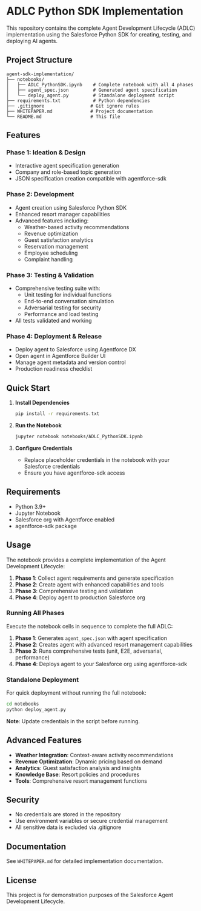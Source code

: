 # ADLC Python SDK Implementation

This repository contains the complete Agent Development Lifecycle (ADLC) implementation using the Salesforce Python SDK for creating, testing, and deploying AI agents.

## Project Structure

```
agent-sdk-implementation/
├── notebooks/
│   ├── ADLC_PythonSDK.ipynb    # Complete notebook with all 4 phases
│   ├── agent_spec.json         # Generated agent specification
│   └── deploy_agent.py         # Standalone deployment script
├── requirements.txt            # Python dependencies
├── .gitignore                 # Git ignore rules
├── WHITEPAPER.md              # Project documentation
└── README.md                  # This file
```

## Features

### Phase 1: Ideation & Design
- Interactive agent specification generation
- Company and role-based topic generation
- JSON specification creation compatible with agentforce-sdk

### Phase 2: Development
- Agent creation using Salesforce Python SDK
- Enhanced resort manager capabilities
- Advanced features including:
  - Weather-based activity recommendations
  - Revenue optimization
  - Guest satisfaction analytics
  - Reservation management
  - Employee scheduling
  - Complaint handling

### Phase 3: Testing & Validation
- Comprehensive testing suite with:
  - Unit testing for individual functions
  - End-to-end conversation simulation
  - Adversarial testing for security
  - Performance and load testing
- All tests validated and working

### Phase 4: Deployment & Release
- Deploy agent to Salesforce using Agentforce DX
- Open agent in Agentforce Builder UI
- Manage agent metadata and version control
- Production readiness checklist

## Quick Start

1. **Install Dependencies**
   ```bash
   pip install -r requirements.txt
   ```

2. **Run the Notebook**
   ```bash
   jupyter notebook notebooks/ADLC_PythonSDK.ipynb
   ```

3. **Configure Credentials**
   - Replace placeholder credentials in the notebook with your Salesforce credentials
   - Ensure you have agentforce-sdk access

## Requirements

- Python 3.9+
- Jupyter Notebook
- Salesforce org with Agentforce enabled
- agentforce-sdk package

## Usage

The notebook provides a complete implementation of the Agent Development Lifecycle:

1. **Phase 1**: Collect agent requirements and generate specification
2. **Phase 2**: Create agent with enhanced capabilities and tools
3. **Phase 3**: Comprehensive testing and validation
4. **Phase 4**: Deploy agent to production Salesforce org

### Running All Phases

Execute the notebook cells in sequence to complete the full ADLC:

1. **Phase 1**: Generates `agent_spec.json` with agent specification
2. **Phase 2**: Creates agent with advanced resort management capabilities
3. **Phase 3**: Runs comprehensive tests (unit, E2E, adversarial, performance)
4. **Phase 4**: Deploys agent to your Salesforce org using agentforce-sdk

### Standalone Deployment

For quick deployment without running the full notebook:

```bash
cd notebooks
python deploy_agent.py
```

**Note**: Update credentials in the script before running.

## Advanced Features

- **Weather Integration**: Context-aware activity recommendations
- **Revenue Optimization**: Dynamic pricing based on demand
- **Analytics**: Guest satisfaction analysis and insights
- **Knowledge Base**: Resort policies and procedures
- **Tools**: Comprehensive resort management functions

## Security

- No credentials are stored in the repository
- Use environment variables or secure credential management
- All sensitive data is excluded via .gitignore

## Documentation

See `WHITEPAPER.md` for detailed implementation documentation.

## License

This project is for demonstration purposes of the Salesforce Agent Development Lifecycle.